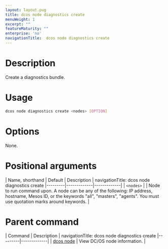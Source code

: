 ```yaml
---
layout: layout.pug
title: dcos node diagnostics create
menuWeight: 1
excerpt: ""
featureMaturity: ""
enterprise: 'no'
navigationTitle:  dcos node diagnostics create
---
```


<!-- This source repo for this topic is https://github.com/dcos/dcos-docs -->

    
# Description
Create a diagnostics bundle.

# Usage

```bash
dcos node diagnostics create <nodes> [OPTION]
```

# Options

None.

# Positional arguments

| Name, shorthand | Default | Description |
navigationTitle:  dcos node diagnostics create
|---------|-------------|-------------|
| `<nodes>`   |             |  Node to run command upon. A node can be any of the following: IP address, hostname, Mesos ID, or the keywords "all", "masters", "agents". You must use quotation marks around keywords. |

# Parent command

| Command | Description |
navigationTitle:  dcos node diagnostics create
|---------|-------------|
| [dcos node](/docs/1.9/cli/command-reference/dcos-node/) | View DC/OS node information. | 

<!-- # Examples -->

